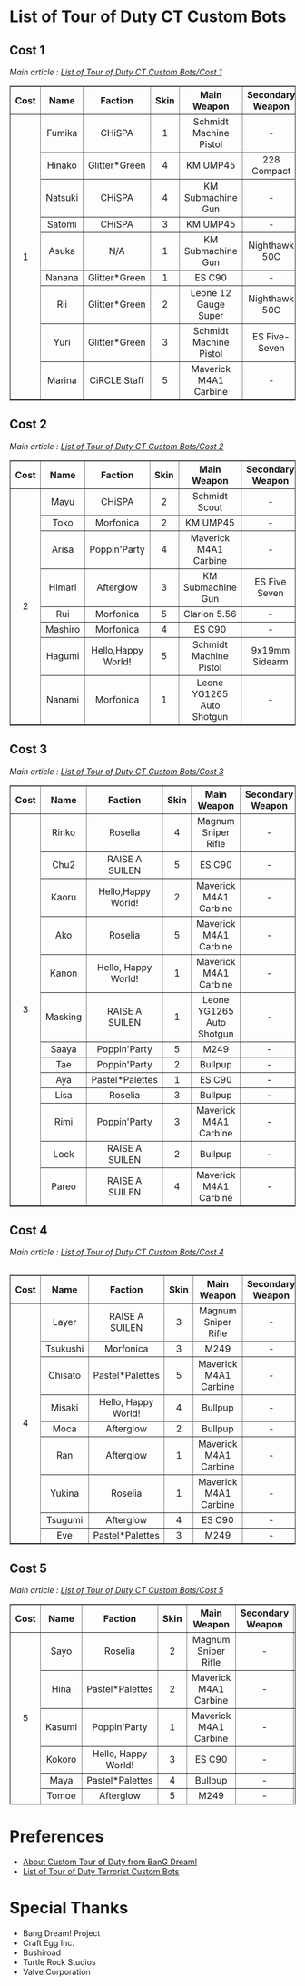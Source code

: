 # List of Tour of Duty CT Custom Bots
## Cost 1
<I>Main article : <a href="https://github.com/munawars14/Munawars14-Condition-Zero-Custom-BOT-for-Tour-of-Duty-from-BanG-Dream/blob/main/Custom%20Bots%20List%20-%20Cost%201.md">List of Tour of Duty CT Custom Bots/Cost 1</a></i><br>
<table border="1">
<tbody align="center">
<Tr>
<Th>Cost</th>
<Th>Name</th>
<Th>Faction</th>
<Th>Skin</th>
<Th>Main Weapon</th>
<Th>Secondary Weapon</th>
<Th>Skill</th>
<Th>Teamwork</th>
<Th>Aggression</th>
<Th>Pitch</th>
</Tr>
<Tr>
<Td rowspan="15">1</td>
<Td>Fumika</td>
<Td>CHiSPA</td>
<Td>1</td>
<Td>Schmidt Machine Pistol</td>
<Td>-</td>
<Td>Bad</td>
<Td>Low</td>
<Td>High</td>
<Td>104</td>
</Tr>
<Tr>
<Td>Hinako</td>
<Td>Glitter*Green</td>
<Td>4</td>
<Td>KM UMP45</td>
<Td>228 Compact</td>
<Td>Bad</td>
<Td>Ok</td>
<Td>High</td>
<Td>113</td>
</Tr>
<Tr>
<Td>Natsuki</td>
<Td>CHiSPA</td>
<Td>4</td>
<Td>KM Submachine Gun</td>
<Td>-</td>
<Td>Bad</td>
<Td>Good</td>
<Td>Low</td>
<Td>106</td>
</Tr>
<Tr>
<Td>Satomi</td>
<Td>CHiSPA</td>
<Td>3</td>
<Td>KM UMP45</td>
<Td>-</td>
<Td>Bad</td>
<Td>Good</td>
<Td>High</td>
<Td>107</td>
</Tr>
<Tr>
<Td>Asuka</td>
<Td>N/A</td>
<Td>1</td>
<Td>KM Submachine Gun</td>
<Td>Nighthawk 50C</td>
<Td>Low</td>
<Td>Good</td>
<Td>Low</td>
<Td>112</td>
</Tr>
<Tr>
<Td>Nanana</td>
<Td>Glitter*Green</td>
<Td>1</td>
<Td>ES C90</td>
<Td>-</td>
<Td>Low</td>
<Td>Good</td>
<Td>Good</td>
<Td>105</td>
</Tr>
<Tr>
<Td>Rii</td>
<Td>Glitter*Green</td>
<Td>2</td>
<Td>Leone 12 Gauge Super</td>
<Td>Nighthawk 50C</td>
<Td>Low</td>
<Td>Good</td>
<Td>Good</td>
<Td>108</td>
</Tr>
<Tr>
<Td>Yuri</td>
<Td>Glitter*Green</td>
<Td>3</td>
<Td>Schmidt Machine Pistol</td>
<Td>ES Five-Seven</td>
<Td>Low</td>
<Td>High</td>
<Td>Low</td>
<Td>110</td>
</Tr>
<Tr>
<Td>Marina</td>
<Td>CiRCLE Staff</td>
<Td>5</td>
<Td>Maverick M4A1 Carbine</td>
<Td>-</td>
<Td>Low</td>
<Td>High</td>
<Td>Ok</td>
<Td>110</td>
</Tr>
</Tbody>
</Table>

## Cost 2
<I>Main article : <a href="https://github.com/munawars14/Munawars14-Condition-Zero-Custom-BOT-for-Tour-of-Duty-from-BanG-Dream/blob/main/Custom%20Bots%20List%20-%20Cost%202.md">List of Tour of Duty CT Custom Bots/Cost 2</a></i><br>
<table border="1">
<tbody align="center">
<Tr>
<Th>Cost</th>
<Th>Name</th>
<Th>Faction</th>
<Th>Skin</th>
<Th>Main Weapon</th>
<Th>Secondary Weapon</th>
<Th>Skill</th>
<Th>Teamwork</th>
<Th>Aggression</th>
<Th>Pitch</th>
</Tr>
<Tr>
<Td rowspan="15">2</td>
<Td>Mayu</td>
<Td>CHiSPA</td>
<Td>2</td>
<Td>Schmidt Scout</td>
<Td>-</td>
<Td>Ok</td>
<Td>Low</td>
<Td>Bad</td>
<Td>109</td>
</Tr>
<Tr>
<Td>Toko</td>
<Td>Morfonica</td>
<Td>2</td>
<Td>KM UMP45</td>
<Td>-</td>
<Td>Ok</td>
<Td>Ok</td>
<Td>Ok</td>
<Td>111</td>
</Tr>
<Tr>
<Td>Arisa</td>
<Td>Poppin'Party</td>
<Td>4</td>
<Td>Maverick M4A1 Carbine</td>
<Td>-</td>
<Td>Ok</td>
<Td>Ok</td>
<Td>Good</td>
<Td>110</td>
</Tr>
<Tr>
<Td>Himari</td>
<Td>Afterglow</td>
<Td>3</td>
<Td>KM Submachine Gun</td>
<Td>ES Five Seven</td>
<Td>Ok</td>
<Td>Good</td>
<Td>Good</td>
<Td>114</td>
</Tr>
<Tr>
<Td>Rui</td>
<Td>Morfonica</td>
<Td>5</td>
<Td>Clarion 5.56</td>
<Td>-</td>
<Td>Ok</td>
<Td>Good</td>
<Td>High</td>
<Td>104</td>
</Tr>
<Tr>
<Td>Mashiro</td>
<Td>Morfonica</td>
<Td>4</td>
<Td>ES C90</td>
<Td>-</td>
<Td>Ok</td>
<Td>High</td>
<Td>Low</td>
<Td>116</td>
</Tr>
<Tr>
<Td>Hagumi</td>
<Td>Hello,Happy World!</td>
<Td>5</td>
<Td>Schmidt Machine Pistol</td>
<Td>9x19mm Sidearm</td>
<Td>Ok</td>
<Td>High</td>
<Td>Ok</td>
<Td>117</td>
</Tr>
<Tr>
<Td>Nanami</td>
<Td>Morfonica</td>
<Td>1</td>
<Td>Leone YG1265 Auto Shotgun</td>
<Td>-</td>
<Td>Ok</td>
<Td>High</td>
<Td>Good</td>
<Td>109</td>
</Tr>
</Tbody>
</Table>

## Cost 3
<I>Main article : <a href="https://github.com/munawars14/Munawars14-Condition-Zero-Custom-BOT-for-Tour-of-Duty-from-BanG-Dream/blob/main/Custom%20Bots%20List%20-%20Cost%203.md">List of Tour of Duty CT Custom Bots/Cost 3</a></i><br>
<table border="1">
<tbody align="center">
<Tr>
<Th>Cost</th>
<Th>Name</th>
<Th>Faction</th>
<Th>Skin</th>
<Th>Main Weapon</th>
<Th>Secondary Weapon</th>
<Th>Skill</th>
<Th>Teamwork</th>
<Th>Aggression</th>
<Th>Pitch</th>
</Tr>
<Tr>
<Td rowspan="15">3</td>
<Td>Rinko</td>
<Td>Roselia</td>
<Td>4</td>
<Td>Magnum Sniper Rifle</td>
<Td>-</td>
<Td>Good</td>
<Td>Low</td>
<Td>Bad</td>
<Td>111</td>
</Tr>
<Tr>
<Td>Chu2</td>
<Td>RAISE A SUILEN</td>
<Td>5</td>
<Td>ES C90</td>
<Td>-</td>
<Td>Good</td>
<Td>Ok</td>
<Td>Ok</td>
<Td>115</td>
</Tr>
<Tr>
<Td>Kaoru</td>
<Td>Hello,Happy World!</td>
<Td>2</td>
<Td>Maverick M4A1 Carbine</td>
<Td>-</td>
<Td>Good</td>
<Td>Ok</td>
<Td>Good</td>
<Td>100</td>
</Tr>
<Tr>
<Td>Ako</td>
<Td>Roselia</td>
<Td>5</td>
<Td>Maverick M4A1 Carbine</td>
<Td>-</td>
<Td>Good</td>
<Td>Ok</td>
<Td>High</td>
<Td>119</td>
</Tr>
<Tr>
<Td>Kanon</td>
<Td>Hello, Happy World!</td>
<Td>1</td>
<Td>Maverick M4A1 Carbine</td>
<Td>-</td>
<Td>Good</td>
<Td>Good</td>
<Td>Ok</td>
<Td>113</td>
</Tr>
<Tr>
<Td>Masking</td>
<Td>RAISE A SUILEN</td>
<Td>1</td>
<Td>Leone YG1265 Auto Shotgun</td>
<Td>-</td>
<Td>Good</td>
<Td>Good</td>
<Td>Good</td>
<Td>100</td>
</Tr>
<Tr>
<Td>Saaya</td>
<Td>Poppin'Party</td>
<Td>5</td>
<Td>M249</td>
<Td>-</td>
<Td>Good</td>
<Td>Good</td>
<Td>Good</td>
<Td>115</td>
</Tr>
<Tr>
<Td>Tae</td>
<Td>Poppin'Party</td>
<Td>2</td>
<Td>Bullpup</td>
<Td>-</td>
<Td>Good</td>
<Td>Good</td>
<Td>Good</td>
<Td>104</td>
</Tr>
<Tr>
<Td>Aya</td>
<Td>Pastel*Palettes</td>
<Td>1</td>
<Td>ES C90</td>
<Td>-</td>
<Td>Good</td>
<Td>Good</td>
<Td>High</td>
<Td>115</td>
</Tr>
<Tr>
<Td>Lisa</td>
<Td>Roselia</td>
<Td>3</td>
<Td>Bullpup</td>
<Td>-</td>
<Td>Good</td>
<Td>High</td>
<Td>Ok</td>
<Td>115</td>
</Tr>
<Tr>
<Td>Rimi</td>
<Td>Poppin'Party</td>
<Td>3</td>
<Td>Maverick M4A1 Carbine</td>
<Td>-</td>
<Td>Good</td>
<Td>High</td>
<Td>Ok</td>
<Td>118</td>
</Tr>
<Tr>
<Td>Lock</td>
<Td>RAISE A SUILEN</td>
<Td>2</td>
<Td>Bullpup</td>
<Td>-</td>
<Td>Good</td>
<Td>High</td>
<Td>Good</td>
<Td>118</td>
</Tr>
<Tr>
<Td>Pareo</td>
<Td>RAISE A SUILEN</td>
<Td>4</td>
<Td>Maverick M4A1 Carbine</td>
<Td>-</td>
<Td>Good</td>
<Td>High</td>
<Td>High</td>
<Td>108</td>
</Tr>
<Tbody>
<Table>

## Cost 4
<I>Main article : <a href="https://github.com/munawars14/Munawars14-Condition-Zero-Custom-BOT-for-Tour-of-Duty-from-BanG-Dream/blob/main/Custom%20Bots%20List%20-%20Cost%204.md">List of Tour of Duty CT Custom Bots/Cost 4</a></i><br>
<table border="1">
<tbody align="center">
<Tr>
<Th>Cost</th>
<Th>Name</th>
<Th>Faction</th>
<Th>Skin</th>
<Th>Main Weapon</th>
<Th>Secondary Weapon</th>
<Th>Skill</th>
<Th>Teamwork</th>
<Th>Aggression</th>
<Th>Pitch</th>
</Tr>
<Tr>
<Td rowspan="15">4</td>
<Td>Layer</td>
<Td>RAISE A SUILEN</td>
<Td>3</td>
<Td>Magnum Sniper Rifle</td>
<Td>-</td>
<Td>Good</td>
<Td>Good</td>
<Td>Low</td>
<Td>110</td>
</Tr>
<Tr>
<Td>Tsukushi</td>
<Td>Morfonica</td>
<Td>3</td>
<Td>M249</td>
<Td>-</td>
<Td>High</td>
<Td>Ok</td>
<Td>High</td>
<Td>112</td>
</Tr>
<Tr>
<Td>Chisato</td>
<Td>Pastel*Palettes</td>
<Td>5</td>
<Td>Maverick M4A1 Carbine</td>
<Td>-</td>
<Td>High</td>
<Td>Good</td>
<Td>Ok</td>
<Td>110</td>
</Tr>
<Tr>
<Td>Misaki</td>
<Td>Hello, Happy World!</td>
<Td>4</td>
<Td>Bullpup</td>
<Td>-</td>
<Td>High</td>
<Td>Good</td>
<Td>Good</td>
<Td>115</td>
</Tr>
<Tr>
<Td>Moca</td>
<Td>Afterglow</td>
<Td>2</td>
<Td>Bullpup</td>
<Td>-</td>
<Td>High</td>
<Td>Good</td>
<Td>Good</td>
<Td>107</td>
</Tr>
<Tr>
<Td>Ran</td>
<Td>Afterglow</td>
<Td>1</td>
<Td>Maverick M4A1 Carbine</td>
<Td>-</td>
<Td>High</td>
<Td>Good</td>
<Td>High</td>
<Td>105</td>
</Tr>
<Tr>
<Td>Yukina</td>
<Td>Roselia</td>
<Td>1</td>
<Td>Maverick M4A1 Carbine</td>
<Td>-</td>
<Td>High</td>
<Td>Good</td>
<Td>High</td>
<Td>105</td>
</Tr>
<Tr>
<Td>Tsugumi</td>
<Td>Afterglow</td>
<Td>4</td>
<Td>ES C90</td>
<Td>-</td>
<Td>High</td>
<Td>High</td>
<Td>Ok</td>
<Td>115</td>
</Tr>
<Tr>
<Td>Eve</td>
<Td>Pastel*Palettes</td>
<Td>3</td>
<Td>M249</td>
<Td>-</td>
<Td>High</td>
<Td>High</td>
<Td>Good</td>
<Td>114</td>
</Tr>
</Tbody>
</Table>

## Cost 5
<I>Main article : <a href="https://github.com/munawars14/Munawars14-Condition-Zero-Custom-BOT-for-Tour-of-Duty-from-BanG-Dream/blob/main/Custom%20Bots%20List%20-%20Cost%205.md">List of Tour of Duty CT Custom Bots/Cost 5</a></i><br>
<table border="1">
<tbody align="center">
<Tr>
<Th>Cost</th>
<Th>Name</th>
<Th>Faction</th>
<Th>Skin</th>
<Th>Main Weapon</th>
<Th>Secondary Weapon</th>
<Th>Skill</th>
<Th>Teamwork</th>
<Th>Aggression</th>
<Th>Pitch</th>
</Tr>
<Tr>
<Td rowspan="15">5</td>
<Td>Sayo</td>
<Td>Roselia</td>
<Td>2</td>
<Td>Magnum Sniper Rifle</td>
<Td>-</td>
<Td>High</td>
<Td>High</td>
<Td>Good</td>
<Td>107</td>
</Tr>
<Tr>
<Td>Hina</td>
<Td>Pastel*Palettes</td>
<Td>2</td>
<Td>Maverick M4A1 Carbine</td>
<Td>-</td>
<Td>High</td>
<Td>High</td>
<Td>High</td>
<Td>118</td>
</Tr>
<Tr>
<Td>Kasumi</td>
<Td>Poppin'Party</td>
<Td>1</td>
<Td>Maverick M4A1 Carbine</td>
<Td>-</td>
<Td>High</td>
<Td>High</td>
<Td>High</td>
<Td>114</td>
</Tr>
<Tr>
<Td>Kokoro</td>
<Td>Hello, Happy World!</td>
<Td>3</td>
<Td>ES C90</td>
<Td>-</td>
<Td>High</td>
<Td>High</td>
<Td>High</td>
<Td>118</td>
</Tr>
<Tr>
<Td>Maya</td>
<Td>Pastel*Palettes</td>
<Td>4</td>
<Td>Bullpup</td>
<Td>-</td>
<Td>High</td>
<Td>High</td>
<Td>High</td>
<Td>116</td>
</Tr>
<Tr>
<Td>Tomoe</td>
<Td>Afterglow</td>
<Td>5</td>
<Td>M249</td>
<Td>-</td>
<Td>High</td>
<Td>High</td>
<Td>High</td>
<Td>110</td>
</Tr>
</Tbody>
</Table>

# Preferences
- <a href="https://github.com/munawars14/Munawars14-Condition-Zero-Custom-BOT-for-Tour-of-Duty-from-BanG-Dream">About Custom Tour of Duty from BanG Dream!</a>
- <a href="https://github.com/munawars14/Munawars14-Condition-Zero-Custom-BOT-for-Tour-of-Duty-from-BanG-Dream/blob/main/Custom%20Bots%20List%20-%20Terrorists.md">List of Tour of Duty Terrorist Custom Bots</a>

# Special Thanks
- Bang Dream! Project
- Craft Egg Inc.
- Bushiroad
- Turtle Rock Studios
- Valve Corporation
